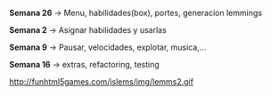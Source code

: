 **Semana 26** -> Menu, habilidades(box), portes, generacion lemmings

**Semana 2** -> Asignar habilidades y usarlas

**Semana 9** -> Pausar, velocidades, explotar, musica,...

**Semana 16** -> extras, refactoring, testing

http://funhtml5games.com/jslems/img/lemms2.gif